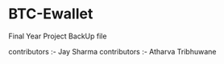# BTC-Ewallet
Final Year Project BackUp file 

contributors :- Jay Sharma
contributors :- Atharva Tribhuwane
